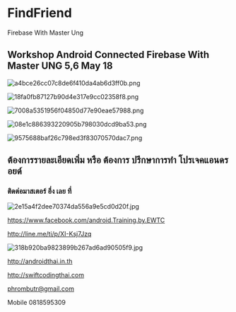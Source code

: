 # FindFriend
Firebase With Master Ung

## Workshop Android Connected Firebase With Master UNG 5,6 May 18

![a4bce26cc07c8de6f410da4ab6d3ff0b.png](https://www.img.in.th/images/a4bce26cc07c8de6f410da4ab6d3ff0b.png)

![18fa0fb87127b90d4e317e9cc02358f8.png](https://www.img.in.th/images/18fa0fb87127b90d4e317e9cc02358f8.png)

![7008a5351956f04850d77e90eae57988.png](https://www.img.in.th/images/7008a5351956f04850d77e90eae57988.png)

![08e1c886393220905b798030dcd9ba53.png](https://www.img.in.th/images/08e1c886393220905b798030dcd9ba53.png)

![9575688baf26c798ed3f83070570dac7.png](https://www.img.in.th/images/9575688baf26c798ed3f83070570dac7.png)

## ต้องการรายละเอียดเพิ่ม หรือ ต้องการ ปรึกษาการทำ โปรเจคแอนดรอยด์
### ติดต่อมาสเตอร์ อึ่ง เลย ที่

![2e15a4f2dee70374da556a9e5cd0d20f.jpg](https://www.img.in.th/images/2e15a4f2dee70374da556a9e5cd0d20f.jpg)

https://www.facebook.com/android.Training.by.EWTC

http://line.me/ti/p/XI-Ksj7Jzq

![318b920ba9823899b267ad6ad90505f9.jpg](https://www.img.in.th/images/318b920ba9823899b267ad6ad90505f9.jpg)

http://androidthai.in.th

http://swiftcodingthai.com    

phrombutr@gmail.com

Mobile 0818595309
